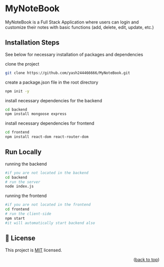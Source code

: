 # MyNoteBook

MyNoteBook is a Full Stack Application where users can login and customize their notes with basic functions (add, delete, edit, update, etc.)

## Installation Steps

See below for necessary installation of packages and dependencies

clone the project
```bash
git clone https://github.com/yash244466666/MyNoteBook.git
```

create a package.json file in the root directory
```bash
npm init -y
```

install necessary dependencies for the backend
```bash
cd backend
npm install mongoose express
```

install necessary dependencies for frontend
```bash
cd frontend
npm install react-dom react-router-dom 
```

## Run Locally

running the backend
```bash
#if you are not located in the backend
cd backend 
# run the server 
node index.js
```

running the frontend
```bash
#if you are not located in the frontend
cd frontend
# run the client-side  
npm start
#it will automatically start backend also
```

## 📝 License <a name="license"></a>

This project is [MIT](./LICENSE) licensed.

<p align="right">(<a href="#readme-top">back to top</a>)</p>

